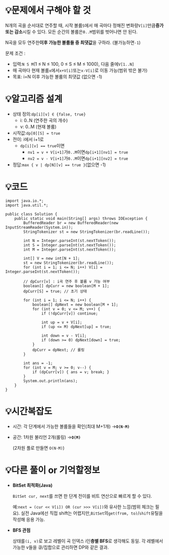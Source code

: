 # 💡**문제에서 구해야 할 것**

N개의 곡을 순서대로 연주할 때, 시작 볼륨`S`에서 매 곡마다 정해진 변화량`V[i]`만큼**증가 또는 감소**시킬 수 있다. 모든 순간의 볼륨은`0..M`범위를 벗어나면 안 된다.

N곡을 모두 연주한**이후 가능한 볼륨들 중 최댓값**을 구하라. (불가능하면`-1`)

문제 조건 :

- 입력:`N S M`(1 ≤ N ≤ 100, 0 ≤ S ≤ M ≤ 1000), 다음 줄에`V[1..N]`
- 매 곡마다 현재 볼륨`x`에서`x+V[i]`또는`x-V[i]`로 이동 가능(범위 밖은 불가)
- 목표: i=N 이후 가능한 볼륨의 최댓값 (없으면 -1)

# 💡**알고리즘 설계**

- 상태 정의:`dp[i][v] ∈ {false, true}`
    - i: 0..N (연주한 곡의 개수)
    - v: 0..M (현재 볼륨)
- 시작값:`dp[0][S] = true`
- 전이: i에서 i+1로
    - `dp[i][v] == true`이면
        - `nv1 = v + V[i+1]`가`0..M`이면`dp[i+1][nv1] = true`
        - `nv2 = v - V[i+1]`가`0..M`이면`dp[i+1][nv2] = true`
- 정답:`max { v | dp[N][v] == true }`(없으면 -1)

# 💡코드

```
import java.io.*;
import java.util.*;

public class Solution {
    public static void main(String[] args) throws IOException {
        BufferedReader br = new BufferedReader(new InputStreamReader(System.in));
        StringTokenizer st = new StringTokenizer(br.readLine());

        int N = Integer.parseInt(st.nextToken());
        int S = Integer.parseInt(st.nextToken());
        int M = Integer.parseInt(st.nextToken());

        int[] V = new int[N + 1];
        st = new StringTokenizer(br.readLine());
        for (int i = 1; i <= N; i++) V[i] = Integer.parseInt(st.nextToken());

        // dpCurr[v] : i곡 연주 후 볼륨 v 가능 여부
        boolean[] dpCurr = new boolean[M + 1];
        dpCurr[S] = true; // 초기 상태

        for (int i = 1; i <= N; i++) {
            boolean[] dpNext = new boolean[M + 1];
            for (int v = 0; v <= M; v++) {
                if (!dpCurr[v]) continue;

                int up = v + V[i];
                if (up <= M) dpNext[up] = true;

                int down = v - V[i];
                if (down >= 0) dpNext[down] = true;
            }
            dpCurr = dpNext; // 롤링
        }

        int ans = -1;
        for (int v = M; v >= 0; v--) {
            if (dpCurr[v]) { ans = v; break; }
        }
        System.out.println(ans);
    }
}
```

# 💡시간복잡도

- 시간: 각 단계에서 가능한 볼륨들을 확인(최대 M+1개) →**`O(N·M)`**
- 공간: 1차원 불리언 2개(롤링) →**`O(M)`**

  (2차원 풀로 만들면 `O(N·M)`)

# 💡다른 풀이 or 기억할정보

- **BitSet 최적화(Java)**

  `BitSet cur, next`를 쓰면 한 단계 전이를 비트 연산으로 빠르게 할 수 있다.

  예:`next = (cur << V[i]) OR (cur >>> V[i])`와 유사한 느낌(범위 체크는 필요). 실전 Java에선 직접 shift는 어렵지만,`BitSet`의`get(from, to)`/`shift`유틸을 작성해 응용 가능.

- **BFS 관점**

  상태를`(i, v)`로 보고 레벨이 곡 인덱스 i인**층별 BFS**로 생각해도 동일. 각 레벨에서 가능한 v들을 큐/집합으로 관리하면 DP와 같은 결과.